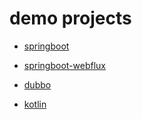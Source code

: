 # demo projects

- [springboot](https://github.com/Earth-1610/spring-demo/tree/master/cn/springboot-demo)

- [springboot-webflux](https://github.com/Earth-1610/spring-demo/tree/master/cn/springboot-webflux-demo)

- [dubbo](https://github.com/Earth-1610/spring-demo/tree/master/cn/dubbo-demo/dubbo-client)

- [kotlin](https://github.com/Earth-1610/spring-demo/tree/master/cn/kotlin-demo)
